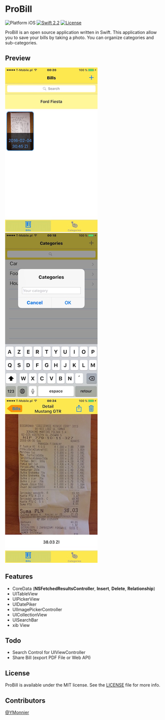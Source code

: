 # ProBill
![Platform iOS](https://img.shields.io/badge/platform-iOS-blue.svg)
[![Swift 2.2](https://img.shields.io/badge/Swift-2.2-orange.svg?style=flat)](https://developer.apple.com/swift/)
[![License](https://img.shields.io/cocoapods/l/Ouroboros.svg?style=flat)](https://github.com/YMonnier/ProBill/blob/master/LICENSE)

ProBill is an open source application written in Swift. This application allow you to save your bills by taking a photo.
You can organize categories and sub-categories.

Preview
-------
![Screenshot](https://raw.githubusercontent.com/YMonnier/ProBill/master/Screenshots/img_1.jpg)
![Screenshot](https://raw.githubusercontent.com/YMonnier/ProBill/master/Screenshots/img_2.jpg)
![Screenshot](https://raw.githubusercontent.com/YMonnier/ProBill/master/Screenshots/img_3.jpg)

Features
--------
+ CoreData (**NSFetchedResultsController**, **Insert**, **Delete**, **Relationship**)
+ UITableView
+ UIPickerView
+ UIDatePiker
+ UIImagePickerController
+ UICollectionView
+ UISearchBar
+ xib View

Todo
----
+ Search Control for UIViewController
+ Share Bill (export PDF File or Web API)

License
-------
ProBill is available under the MIT license. See the [LICENSE](https://github.com/YMonnier/ProBill/blob/master/LICENSE) file for more info.

Contributors
------------
[@YMonnier](https://github.com/YMonnier)
